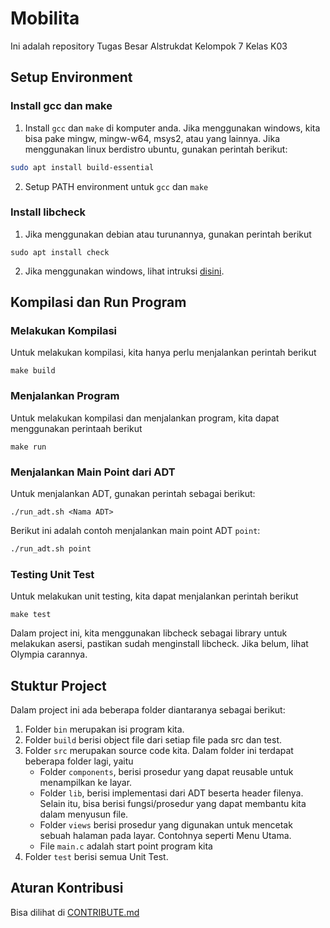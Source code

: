 # Mobilita
Ini adalah repository Tugas Besar Alstrukdat Kelompok 7 Kelas K03

## Setup Environment

###  Install gcc dan make

1. Install `gcc` dan `make` di komputer anda. Jika menggunakan windows, kita bisa pake mingw, mingw-w64, msys2, atau yang lainnya. Jika menggunakan linux berdistro ubuntu, gunakan perintah berikut:
```bash
sudo apt install build-essential
```
2. Setup PATH environment untuk `gcc` dan `make`

### Install libcheck
1. Jika menggunakan debian atau turunannya, gunakan perintah berikut
```shell
sudo apt install check
```
2. Jika menggunakan windows, lihat intruksi  [disini](https://libcheck.github.io/check/web/install.html#mingwsource).

## Kompilasi dan Run Program

### Melakukan Kompilasi

Untuk melakukan kompilasi, kita hanya perlu menjalankan perintah berikut
```shell
make build
```

### Menjalankan Program

Untuk melakukan kompilasi dan menjalankan program, kita dapat menggunakan perintaah berikut
```shell
make run
```

### Menjalankan Main Point dari ADT

Untuk menjalankan ADT, gunakan perintah sebagai berikut:
```
./run_adt.sh <Nama ADT>
```

Berikut ini adalah contoh menjalankan main point ADT `point`:
```bash
./run_adt.sh point
```

### Testing Unit Test

Untuk melakukan unit testing, kita dapat menjalankan perintah berikut
```shell
make test
```
Dalam project ini, kita menggunakan libcheck sebagai library untuk melakukan asersi, pastikan sudah menginstall libcheck. Jika belum, lihat Olympia carannya.

## Stuktur Project
Dalam project ini ada beberapa folder diantaranya sebagai berikut:
1. Folder `bin` merupakan isi program kita.
2. Folder `build` berisi object file dari setiap file pada src dan test.
3. Folder `src` merupakan source code kita. Dalam folder ini terdapat beberapa folder lagi, yaitu
   * Folder `components`, berisi prosedur yang dapat reusable untuk menampilkan ke layar.
   * Folder `lib`, berisi implementasi dari ADT beserta header filenya. Selain itu, bisa berisi fungsi/prosedur yang dapat membantu kita dalam menyusun file.
   * Folder `views` berisi prosedur yang digunakan untuk mencetak sebuah halaman pada layar. Contohnya seperti Menu Utama.
   * File `main.c` adalah start point program kita
 4. Folder `test` berisi semua Unit Test.

## Aturan Kontribusi
Bisa dilihat di [CONTRIBUTE.md](CONTRIBUTE.md)
